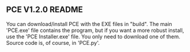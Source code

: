 ## PCE V1.2.0 README
You can download/install PCE with the EXE files in "build".
The main 'PCE.exe' file contains the program, but if you want a more robust install,
use the 'PCE Installer.exe' file. You only need to download one of them.
Source code is, of course, in 'PCE.py'.
